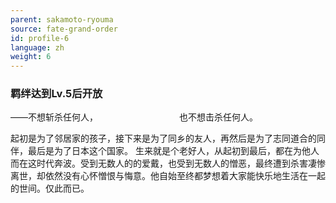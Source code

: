 ```yaml
---
parent: sakamoto-ryouma
source: fate-grand-order
id: profile-6
language: zh
weight: 6
---
```


### 羁绊达到Lv.5后开放

——不想斩杀任何人，
　　　　　　　　　也不想击杀任何人。

起初是为了邻居家的孩子，接下来是为了同乡的友人，再然后是为了志同道合的同伴，最后是为了日本这个国家。
生来就是个老好人，从起初到最后，都在为他人而在这时代奔波。受到无数人的的爱戴，也受到无数人的憎恶，最终遭到杀害凄惨离世，却依然没有心怀憎恨与悔意。他自始至终都梦想着大家能快乐地生活在一起的世间。仅此而已。
